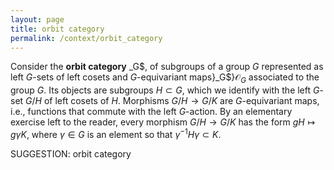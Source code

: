 ```yaml
---
layout: page
title: orbit category
permalink: /context/orbit_category
---
```

Consider the **orbit category** _G$, of subgroups of a group $G$ represented as left $G$-sets of left cosets and $G$-equivariant maps}_G$}$\mathcal{O}_G$ associated to the group $G$. Its objects are subgroups $H \subset G$, which we identify with the left $G$-set $G/H$ of left cosets of $H$. Morphisms $G/H \to G/K$ are $G$-equivariant maps, i.e., functions that commute with the left $G$-action. By an elementary exercise left to the reader, every morphism $G/H \to G/K$ has the form $gH \mapsto g\gamma K$, where $\gamma \in G$ is an element so that $\gamma^{-1}H\gamma \subset K$.

SUGGESTION: orbit category